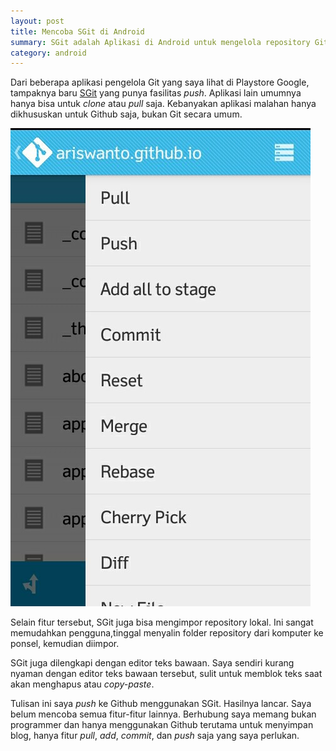 ```yaml
---
layout: post
title: Mencoba SGit di Android
summary: SGit adalah Aplikasi di Android untuk mengelola repository Git. Saya mencoba memakainya untuk mengelola blog ini. 
category: android
---
```

Dari beberapa aplikasi pengelola Git yang saya lihat di Playstore Google, tampaknya baru [SGit](https://github.com/sheimi/SGit) yang punya fasilitas _push_. Aplikasi lain umumnya hanya bisa untuk _clone_ atau _pull_ saja. Kebanyakan aplikasi malahan hanya dikhususkan untuk Github saja, bukan Git secara umum.

![penampakan SGit](/images/sgit.jpg "Penampakan SGit")

Selain fitur tersebut, SGit juga bisa mengimpor repository lokal. Ini sangat memudahkan pengguna,tinggal menyalin folder repository dari komputer ke ponsel, kemudian diimpor.

SGit juga dilengkapi dengan editor teks bawaan. Saya sendiri kurang nyaman dengan editor teks bawaan tersebut, sulit untuk memblok teks saat akan menghapus atau _copy-paste_.

Tulisan ini saya _push_ ke Github menggunakan SGit. Hasilnya lancar. Saya belum mencoba semua fitur-fitur lainnya. Berhubung saya memang bukan programmer dan hanya menggunakan Github terutama untuk menyimpan blog, hanya fitur _pull_, _add_, _commit_, dan _push_ saja yang saya perlukan.